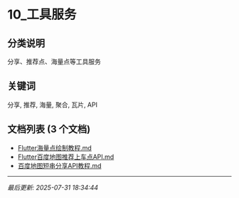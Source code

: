 # 10_工具服务

## 分类说明
分享、推荐点、海量点等工具服务

## 关键词
分享, 推荐, 海量, 聚合, 瓦片, API

## 文档列表 (3 个文档)

- [Flutter海量点绘制教程.md](Flutter海量点绘制教程.md)
- [Flutter百度地图推荐上车点API.md](Flutter百度地图推荐上车点API.md)
- [百度地图短串分享API教程.md](百度地图短串分享API教程.md)

---
*最后更新: 2025-07-31 18:34:44*
